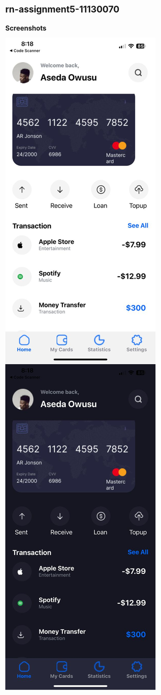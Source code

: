 # rn-assignment5-11130070

## Screenshots
![alt text](CardApp/assets/scr1.jpg)
![alt text](CardApp/assets/scr2.jpg)